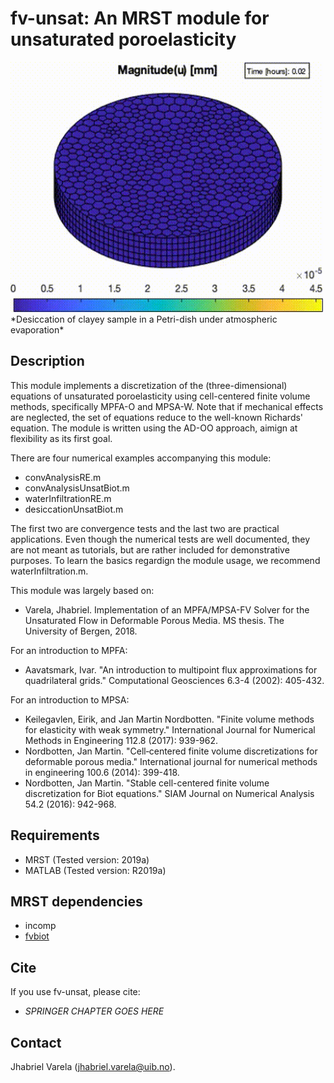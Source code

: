 # fv-unsat: An MRST module for unsaturated poroelasticity

<img src="u.gif" width="500" height="400">
*Desiccation of clayey sample in a Petri-dish under atmospheric evaporation*

## Description
This module implements a discretization of the (three-dimensional) equations of unsaturated poroelasticity using
cell-centered finite volume methods, specifically MPFA-O and MPSA-W. Note that if  mechanical effects are neglected, the set of equations reduce to the well-known Richards' equation. The module is written using the AD-OO approach, aimign at flexibility as its first goal.

There are four numerical examples accompanying this module:
* convAnalysisRE.m
* convAnalysisUnsatBiot.m
* waterInfiltrationRE.m
* desiccationUnsatBiot.m

The first two are convergence tests and the last two are practical applications. Even though the numerical tests are well documented, they are not meant as tutorials, but are rather included for demonstrative purposes. To learn the basics regardign the module usage, we recommend waterInfiltration.m.

This module was largely based on:
* Varela, Jhabriel. Implementation of an MPFA/MPSA-FV Solver for the Unsaturated Flow in Deformable Porous Media. MS thesis. The University of Bergen, 2018.

For an introduction to MPFA:
* Aavatsmark, Ivar. "An introduction to multipoint flux approximations for quadrilateral grids." Computational Geosciences 6.3-4 (2002): 405-432.

For an introduction to MPSA:
* Keilegavlen, Eirik, and Jan Martin Nordbotten. "Finite volume methods for elasticity with weak symmetry." International Journal for Numerical Methods in Engineering 112.8 (2017): 939-962.
* Nordbotten, Jan Martin. "Cell‐centered finite volume discretizations for deformable porous media." International journal for numerical methods in engineering 100.6 (2014): 399-418.
* Nordbotten, Jan Martin. "Stable cell-centered finite volume discretization for Biot equations." SIAM Journal on Numerical Analysis 54.2 (2016): 942-968.
 
## Requirements
* MRST (Tested version: 2019a)
* MATLAB (Tested version: R2019a)

## MRST dependencies
* incomp
* [fvbiot](https://github.com/pmgbergen/fvbiot)

## Cite
If you use fv-unsat, please cite:
* *SPRINGER CHAPTER GOES HERE*

## Contact
Jhabriel Varela (jhabriel.varela@uib.no).

